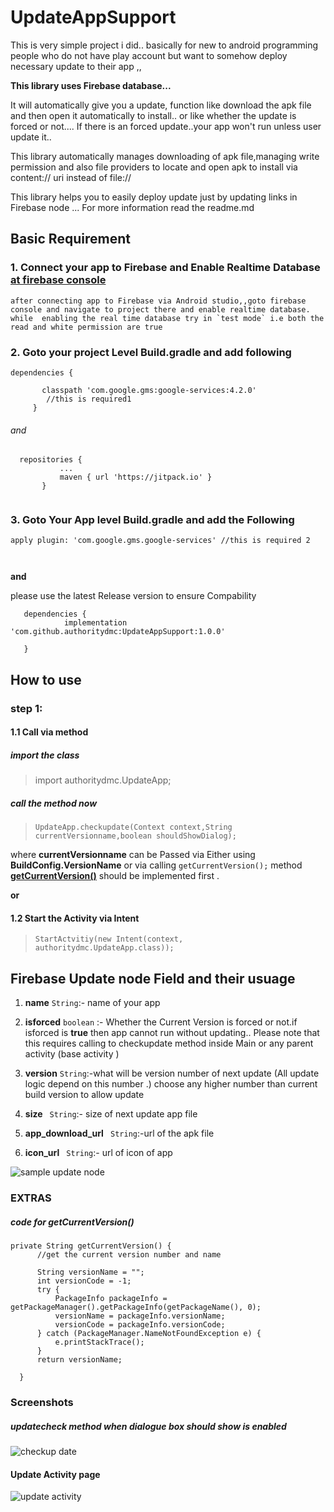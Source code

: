 # UpdateAppSupport

This is very simple project i did.. basically for new to android programming people who do not have play account but want to somehow  deploy necessary update to their app ,,

**This library uses Firebase database...**

It will automatically give you a update, function like download the apk file and then  open it automatically to install.. or like whether the update is forced or not....
If there is an forced update..your app won't run unless user update it.. 

This library automatically manages downloading of apk file,managing write permission and also file providers to locate and open apk to install via content:// uri instead of file:// 

This library helps you to easily deploy update just by updating links in Firebase node ... 
For more information read the readme.md 


## Basic Requirement



### 1. Connect your app to Firebase and Enable Realtime Database [at firebase console](https://console.firebase.google.com/u/0/)


     
    
    after connecting app to Firebase via Android studio,,goto firebase console and navigate to project there and enable realtime database.
    while  enabling the real time database try in `test mode` i.e both the  read and white permission are true

### 2. Goto your project Level Build.gradle and add following

  ```
  dependencies {
  
         classpath 'com.google.gms:google-services:4.2.0'
          //this is required1
       }
  ```
  ###### and
 ```
   repositories {
			...
			maven { url 'https://jitpack.io' }
		}
  
  ```

### 3. Goto Your App level Build.gradle and add the Following
 
 ```
 apply plugin: 'com.google.gms.google-services' //this is required 2
 
 
 
 ```
 **and**

 please use the latest Release version to ensure Compability 
 ```
 	dependencies {
	         implementation 'com.github.authoritydmc:UpdateAppSupport:1.0.0'
		
	}
 ```
 ## How to use

### step 1:
 
#### 1.1 Call via  method
 
##### import the class
>  import authoritydmc.UpdateApp;
 
##### call the method now

 > `UpdateApp.checkupdate(Context context,String currentVersionname,boolean shouldShowDialog);`
 
 where **currentVersionname** can be Passed via Either using **BuildConfig.VersionName** or
 via calling `getCurrentVersion();` method **[getCurrentVersion()](#code-for-getcurrentversion)** should be implemented first . 

**or**
 
#### 1.2 Start the Activity via Intent
 > `StartActvitiy(new Intent(context, authoritydmc.UpdateApp.class));`
 
 
 
 
 
 ## Firebase Update node Field and their usuage
 
 1. **name**  `String`:- name of your app 
 2. **isforced** `boolean` :- Whether the Current Version is forced or not.if isforced is **true** then  app cannot run without updating.. 
 Please note that this  requires calling to checkupdate method inside Main or any parent activity (base activity )
 3. **version**  `String`:-what will be version number of next update (All update logic depend on this number .)
 choose any higher number than current build version to allow update 
 4. **size** ` String`:- size of next update app file
 
 5. **app_download_url** ` String`:-url of the apk file
 
 6. **icon_url** ` String`:- url of icon of app 
 
 ![sample update node ](https://github.com/authoritydmc/UpdateAppSupport/blob/master/Assets/Screenshot_2020-01-02-22-46-28-91.png)
 
 
 

 
 
 ### EXTRAS
 ##### code for getCurrentVersion()
  ```
 private String getCurrentVersion() {
        //get the current version number and name

        String versionName = "";
        int versionCode = -1;
        try {
            PackageInfo packageInfo = getPackageManager().getPackageInfo(getPackageName(), 0);
            versionName = packageInfo.versionName;
            versionCode = packageInfo.versionCode;
        } catch (PackageManager.NameNotFoundException e) {
            e.printStackTrace();
        }
        return versionName;

    }
```

 
 ### Screenshots
 
 ##### updatecheck method when dialogue box should show is enabled
 ![checkup date](https://github.com/authoritydmc/UpdateAppSupport/blob/master/Assets/Screenshot_2020-01-02-22-40-31-51_3d5f0dd0cff8ba8714d843155c1b5f56.png)
 #### Update Activity page
 
 ![update activity](https://github.com/authoritydmc/UpdateAppSupport/blob/master/Assets/Screenshot_2020-01-02-22-40-39-28_3d5f0dd0cff8ba8714d843155c1b5f56.png)
